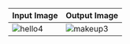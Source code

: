 | Input Image  | Output Image |
| ------------- | ------------- |
| ![hello4](https://user-images.githubusercontent.com/67019423/120215347-3d36ae80-c253-11eb-88f5-205033f95364.jpg) | ![makeup3](https://user-images.githubusercontent.com/67019423/120215387-49227080-c253-11eb-94a8-329eedd4fbc8.PNG) |
